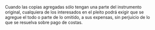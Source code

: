 Cuando las copias agregadas sólo tengan una parte del instrumento original, cualquiera de los interesados en el pleito podrá exigir que se agregue el todo o parte de lo omitido, a sus expensas, sin perjuicio de lo que se resuelva sobre pago de costas.